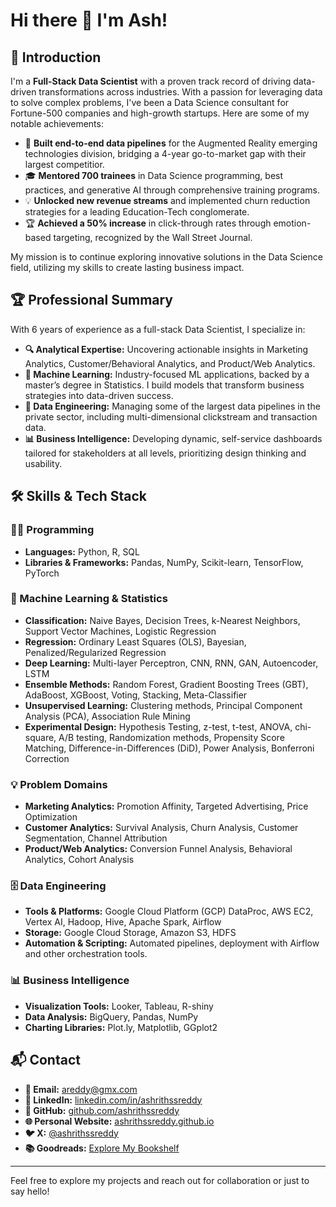 # Hi there 👋 I'm Ash!

## 🌟 Introduction
I'm a **Full-Stack Data Scientist** with a proven track record of driving data-driven transformations across industries. With a passion for leveraging data to solve complex problems, I've been a Data Science consultant for Fortune-500 companies and high-growth startups. Here are some of my notable achievements:

- 🚀 **Built end-to-end data pipelines** for the Augmented Reality emerging technologies division, bridging a 4-year go-to-market gap with their largest competitior.
- 🎓 **Mentored 700 trainees** in Data Science programming, best practices, and generative AI through comprehensive training programs.
- 💡 **Unlocked new revenue streams** and implemented churn reduction strategies for a leading Education-Tech conglomerate.
- 🏆 **Achieved a 50% increase** in click-through rates through emotion-based targeting, recognized by the Wall Street Journal.

My mission is to continue exploring innovative solutions in the Data Science field, utilizing my skills to create lasting business impact.

## 🏆 Professional Summary
With 6 years of experience as a full-stack Data Scientist, I specialize in:
- **🔍 Analytical Expertise:** Uncovering actionable insights in Marketing Analytics, Customer/Behavioral Analytics, and Product/Web Analytics.
- **🤖 Machine Learning:** Industry-focused ML applications, backed by a master’s degree in Statistics. I build models that transform business strategies into data-driven success.
- **💾 Data Engineering:** Managing some of the largest data pipelines in the private sector, including multi-dimensional clickstream and transaction data.
- **📊 Business Intelligence:** Developing dynamic, self-service dashboards tailored for stakeholders at all levels, prioritizing design thinking and usability.

## 🛠 Skills & Tech Stack

### 🧑‍💻 Programming
- **Languages:** Python, R, SQL
- **Libraries & Frameworks:** Pandas, NumPy, Scikit-learn, TensorFlow, PyTorch

### 🤖 Machine Learning & Statistics
- **Classification:** Naive Bayes, Decision Trees, k-Nearest Neighbors, Support Vector Machines, Logistic Regression
- **Regression:** Ordinary Least Squares (OLS), Bayesian, Penalized/Regularized Regression
- **Deep Learning:** Multi-layer Perceptron, CNN, RNN, GAN, Autoencoder, LSTM
- **Ensemble Methods:** Random Forest, Gradient Boosting Trees (GBT), AdaBoost, XGBoost, Voting, Stacking, Meta-Classifier
- **Unsupervised Learning:** Clustering methods, Principal Component Analysis (PCA), Association Rule Mining
- **Experimental Design:** Hypothesis Testing, z-test, t-test, ANOVA, chi-square, A/B testing, Randomization methods, Propensity Score Matching, Difference-in-Differences (DiD), Power Analysis, Bonferroni Correction

### 💡 Problem Domains
- **Marketing Analytics:** Promotion Affinity, Targeted Advertising, Price Optimization
- **Customer Analytics:** Survival Analysis, Churn Analysis, Customer Segmentation, Channel Attribution
- **Product/Web Analytics:** Conversion Funnel Analysis, Behavioral Analytics, Cohort Analysis

### 🗄 Data Engineering
- **Tools & Platforms:** Google Cloud Platform (GCP) DataProc, AWS EC2, Vertex AI, Hadoop, Hive, Apache Spark, Airflow
- **Storage:** Google Cloud Storage, Amazon S3, HDFS
- **Automation & Scripting:** Automated pipelines, deployment with Airflow and other orchestration tools.

### 📊 Business Intelligence
- **Visualization Tools:** Looker, Tableau, R-shiny
- **Data Analysis:** BigQuery, Pandas, NumPy
- **Charting Libraries:** Plot.ly, Matplotlib, GGplot2

## 📬 Contact
- **📧 Email:** [areddy@gmx.com](mailto:areddy@gmx.com)
- **🔗 LinkedIn:** [linkedin.com/in/ashrithssreddy](https://www.linkedin.com/in/ashrithssreddy)
- **🐙 GitHub:** [github.com/ashrithssreddy](https://github.com/ashrithssreddy)
- **🌐 Personal Website:** [ashrithssreddy.github.io](https://ashrithssreddy.github.io/)
- **🐦 X:** [@ashrithssreddy](https://x.com/ashrithssreddy)
- **📚 Goodreads:** [Explore My Bookshelf](https://www.goodreads.com/user/show/60396050-ashrith-reddy)

---

Feel free to explore my projects and reach out for collaboration or just to say hello!
